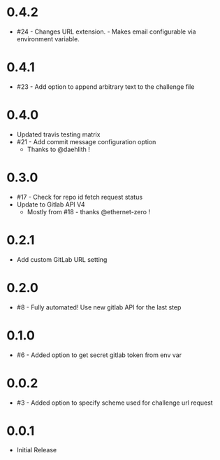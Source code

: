 # 0.4.2
  - #24 - Changes URL extension.
        - Makes email configurable via environment variable.

# 0.4.1
  - #23 - Add option to append arbitrary text to the challenge file

# 0.4.0

  - Updated travis testing matrix
  - #21 - Add commit message configuration option
    - Thanks to @daehlith !

# 0.3.0

  - #17 - Check for repo id fetch request status
  - Update to Gitlab API V4
    - Mostly from #18 - thanks @ethernet-zero !

# 0.2.1

- Add custom GitLab URL setting

# 0.2.0

- #8 - Fully automated! Use new gitlab API for the last step

# 0.1.0

- #6 - Added option to get secret gitlab token from env var

# 0.0.2

- #3 - Added option to specify scheme used for challenge url request

# 0.0.1

- Initial Release
